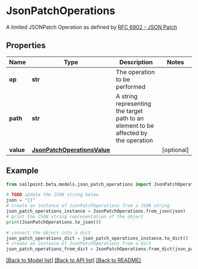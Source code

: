 # JsonPatchOperations

A limited JSONPatch Operation as defined by [RFC 6902 - JSON Patch](https://tools.ietf.org/html/rfc6902)

## Properties

Name | Type | Description | Notes
------------ | ------------- | ------------- | -------------
**op** | **str** | The operation to be performed | 
**path** | **str** | A string representing the target path to an element to be affected by the operation | 
**value** | [**JsonPatchOperationsValue**](JsonPatchOperationsValue.md) |  | [optional] 

## Example

```python
from sailpoint.beta.models.json_patch_operations import JsonPatchOperations

# TODO update the JSON string below
json = "{}"
# create an instance of JsonPatchOperations from a JSON string
json_patch_operations_instance = JsonPatchOperations.from_json(json)
# print the JSON string representation of the object
print(JsonPatchOperations.to_json())

# convert the object into a dict
json_patch_operations_dict = json_patch_operations_instance.to_dict()
# create an instance of JsonPatchOperations from a dict
json_patch_operations_from_dict = JsonPatchOperations.from_dict(json_patch_operations_dict)
```
[[Back to Model list]](../README.md#documentation-for-models) [[Back to API list]](../README.md#documentation-for-api-endpoints) [[Back to README]](../README.md)


